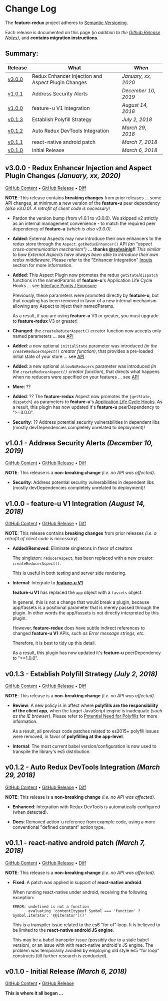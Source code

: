 # Change Log

The **feature-redux** project adheres to [Semantic
Versioning](http://semver.org/).

Each release is documented on this page *(in addition to the [Github
Release Notes](https://github.com/KevinAst/feature-redux/releases))*,
and **contains migration instructions**.

## Summary:

Release  | What                                                     | *When*
---------|----------------------------------------------------------|------------------
[v3.0.0] | Redux Enhancer Injection and Aspect Plugin Changes       | *January, xx, 2020*
[v1.0.1] | Address Security Alerts                                  | *December 10, 2019*
[v1.0.0] | feature-u V1 Integration                                 | *August 14, 2018*
[v0.1.3] | Establish Polyfill Strategy                              | *July 2, 2018*
[v0.1.2] | Auto Redux DevTools Integration                          | *March 29, 2018*
[v0.1.1] | react-native android patch                               | *March 7, 2018*
[v0.1.0] | Initial Release                                          | *March 6, 2018*

[v3.0.0]: #v300---redux-enhancer-injection-and-aspect-plugin-changes-january-xx-2020
[v1.0.1]: #v101---address-security-alerts-december-10-2019
[v1.0.0]: #v100---feature-u-v1-integration-august-14-2018
[v0.1.3]: #v013---establish-polyfill-strategy-july-2-2018
[v0.1.2]: #v012---auto-redux-devtools-integration-march-29-2018
[v0.1.1]: #v011---react-native-android-patch-march-7-2018
[v0.1.0]: #v010---initial-release-march-6-2018



<!-- UNRELEASED **************************************************************************

TEMPLATE: 
## vn.n.n - DESC *(DATE ?, 2018)*

[GitHub Content](https://github.com/KevinAst/feature-redux/tree/vn.n.n)
&bull;
[GitHub Release](https://github.com/KevinAst/feature-redux/releases/tag/vn.n.n)
&bull;
[Diff](see below)

RUNNING CONTENT (pop out as needed) ... 

- adorn bullets with following bolded prefix
  **Added**:      ... for new features
  **Changed**:    ... for changes in existing functionality
  **Deprecated**: ... for soon-to-be removed features
  **Removed**:    ... for now removed features
  **Fixed**:      ... for any bug fixes
  **Enhanced**:   ... for enhancements
  **Security**:   ... in case of vulnerabilities
  **Docs**:       ... changes in documentation
  **Review**:     ... requires review
  **Internal**:   ... internal change NOT affecting user/client

UNRELEASED ******************************************************************************** -->


<!-- *** RELEASE *************************************************************** -->

## v3.0.0 - Redux Enhancer Injection and Aspect Plugin Changes *(January, xx, 2020)*

[GitHub Content](https://github.com/KevinAst/feature-redux/tree/v3.0.0)
&bull;
[GitHub Release](https://github.com/KevinAst/feature-redux/releases/tag/v3.0.0)
&bull;
[Diff](https://github.com/KevinAst/feature-redux/compare/v1.0.1...v3.0.0)

**NOTE**: This release contains **breaking changes** from prior
releases ... some API changes, at minimum a new version of the
**feature-u** peer dependency _(also v3.0.0)_.  _A retrofit of client
code is necessary_!

- Pardon the version bump (from v1.0.1 to v3.0.0).
  We skipped v2 strictly as an internal management convenience - to
  match the required peer dependency of **feature-u** _(which is also
  v3.0.0)_.

- **Added**: External Aspects may now introduce their own enhancers to
  the redux store through the `Aspect.getReduxEnhancer()` API _(an
  "aspect cross-communication mechanism")_ **... thanks
  [@sylvainlg](https://github.com/sylvainlg)!!**
  _This similar to how External Aspects have always been able to 
  introduce their own redux middleware_.
  Please refer to the "Enhancer Integration"
  [Inputs](./README.md#inputs) section for more information.

- **Added**: This Aspect Plugin now promotes the redux
  `getState`/`dispatch` functions in the namedParams of
  **feature-u**'s Application Life Cycle Hooks ... see [Interface
  Points / Exposure](./README.md#exposure)

  Previously, these parameters were promoted directly by
  **feature-u**, but that coupling has been removed in favor of a new
  internal mechanism allowing any Aspect to inject their namedParams.

  As a result, if you are using **feature-u** V3 or greater, you must
  upgrade to **feature-redux** V3 or greater!

- **Changed**: the `createReducerAspect()` creator function now
  accepts only named parameters ... see [API](./README.md#reduceraspect-aspect)

- **Added**: a new optional `initialState` parameter was introduced
  _(in the `createReducerAspect()` creator function)_, that provides a
  pre-loaded initial state of your store ... see
  [API](./README.md#reduceraspect-aspect)

- **Added**: a new optional `allowNoReducers` parameter was introduced
  _(in the `createReducerAspect()` creator function)_, that directs
  what happens when no reducers were specified on your features
  ... see [API](./README.md#reduceraspect-aspect)

- **More**: ??

- **Added**: ?? The **feature-redux** Aspect now promotes the
  `{getState, dispatch}` as parameters to **feature-u**'s [Application
  Life Cycle Hooks](https://feature-u.js.org/cur/appLifeCycle.html).
  As a result, this plugin has now updated it's **feature-u**
  peerDependency to ">=3.0.0".

- **Security**: ?? Address potential security vulnerabilities in
  dependent libs (mostly devDependencies completely unrelated to
  deployment)!




<!-- *** RELEASE *************************************************************** -->

## v1.0.1 - Address Security Alerts *(December 10, 2019)*

[GitHub Content](https://github.com/KevinAst/feature-redux/tree/v1.0.1)
&bull;
[GitHub Release](https://github.com/KevinAst/feature-redux/releases/tag/v1.0.1)
&bull;
[Diff](https://github.com/KevinAst/feature-redux/compare/v1.0.0...v1.0.1)

**NOTE**: This release is a **non-breaking change** _(i.e. no API was affected)_.

- **Security**: Address potential security vulnerabilities in
  dependent libs (mostly devDependencies completely unrelated to
  deployment)!


<!-- *** RELEASE *************************************************************** -->

## v1.0.0 - feature-u V1 Integration *(August 14, 2018)*

[GitHub Content](https://github.com/KevinAst/feature-redux/tree/v1.0.0)
&bull;
[GitHub Release](https://github.com/KevinAst/feature-redux/releases/tag/v1.0.0)
&bull;
[Diff](https://github.com/KevinAst/feature-redux/compare/v0.1.3...v1.0.0)

**NOTE**: This release contains **breaking changes** from prior
releases _(i.e. a retrofit of client code is necessary)_.

- **Added/Removed**: Eliminate singletons in favor of creators

  The singleton: `reducerAspect`, has been replaced with a new creator:
  `createReducerAspect()`.

  This is useful in both testing and server side rendering.


- **Internal**: Integrate to [**feature-u V1**](https://feature-u.js.org/cur/history.html#v1_0_0)

  **feature-u V1** has replaced the `app` object with a `fassets`
  object.

  In general, this is not a change that would break a plugin, because
  app/fassets is a positional parameter that is merely passed through
  the plugin.  In other words the app/fassets is not directly
  interpreted by this plugin.

  However, **feature-redux** does have subtle indirect references to
  changed **feature-u V1** APIs, _such as Error message strings, etc_.

  Therefore, it is best to tidy up this detail.

  As a result, this plugin has now updated it's **feature-u**
  peerDependency to ">=1.0.0".


<!-- *** RELEASE *************************************************************** -->

## v0.1.3 - Establish Polyfill Strategy *(July 2, 2018)*

[GitHub Content](https://github.com/KevinAst/feature-redux/tree/v0.1.3)
&bull;
[GitHub Release](https://github.com/KevinAst/feature-redux/releases/tag/v0.1.3)
&bull;
[Diff](https://github.com/KevinAst/feature-redux/compare/v0.1.2...v0.1.3)

**NOTE**: This release is a **non-breaking change** _(i.e. no API was affected)_.

- **Review**: A new policy is in affect where **polyfills are the
  responsibility of the client app**, when the target JavaScript
  engine is inadequate _(such as the IE browser)_.  Please refer to
  [Potential Need for
  Polyfills](./README.md#potential-need-for-polyfills) for more
  information.

  As a result, all previous code patches related to es2015+ polyfill
  issues were removed, in favor of **polyfilling at the app-level**.

- **Internal**: The most current babel version/configuration is now
  used to transpile the library's es5 distribution.


<!-- *** RELEASE *************************************************************** -->

## v0.1.2 - Auto Redux DevTools Integration *(March 29, 2018)*

[GitHub Content](https://github.com/KevinAst/feature-redux/tree/v0.1.2)
&bull;
[GitHub Release](https://github.com/KevinAst/feature-redux/releases/tag/v0.1.2)
&bull;
[Diff](https://github.com/KevinAst/feature-redux/compare/v0.1.1...v0.1.2)

**NOTE**: This release is a **non-breaking change** _(i.e. no API was affected)_.

- **Enhanced**: Integration with Redux DevTools is automatically
  configured (when detected).

- **Docs**: Removed action-u reference from example code, using a more
  conventional "defined constant" action type.


<!-- *** RELEASE *************************************************************** -->

## v0.1.1 - react-native android patch *(March 7, 2018)*

[GitHub Content](https://github.com/KevinAst/feature-redux/tree/v0.1.1)
&bull;
[GitHub Release](https://github.com/KevinAst/feature-redux/releases/tag/v0.1.1)
&bull;
[Diff](https://github.com/KevinAst/feature-redux/compare/v0.1.0...v0.1.1?short_path=4ac32a7#diff-4ac32a78649ca5bdd8e0ba38b7006a1e)

**NOTE**: This release is a **non-breaking change** _(i.e. no API was affected)_.

- **Fixed**: A patch was applied in support of **react-native android**.

  When running react-native under android, receiving the following
  exception:

  ```
  ERROR: undefined is not a function
         evaluating 'content[typeof Symbol === 'function' ? Symbol.iterator: '@@iterator']()'
  ```

  This is a transpiler issue related to the es6 "for of" loop.  It is
  believed to be limited to the **react-native android JS engine**.

  This may be a babel transpiler issue (possibly due to a stale babel
  version), or an issue with with react-native android's JS engine.
  The problem was temporarily avoided by employing old style es5 "for
  loop" constructs (till further research is conducted).







<!-- *** RELEASE *************************************************************** -->

## v0.1.0 - Initial Release *(March 6, 2018)*
[GitHub Content](https://github.com/KevinAst/feature-redux/tree/v0.1.0)
&bull;
[GitHub Release](https://github.com/KevinAst/feature-redux/releases/tag/v0.1.0)

**This is where it all began ...**

